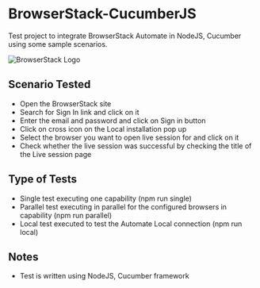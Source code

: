 # BrowserStack-CucumberJS

Test project to integrate BrowserStack Automate in NodeJS, Cucumber using some sample scenarios.

![BrowserStack Logo](https://d98b8t1nnulk5.cloudfront.net/production/images/layout/logo-header.png?1469004780)


## Scenario Tested
 * Open the BrowserStack site
 * Search for Sign In link and click on it
 * Enter the email and password and click on Sign in button
 * Click on cross icon on the Local installation pop up
 * Select the browser you want to open live session for and click on it
 * Check whether the live session was successful by checking the title of the Live session page

## Type of Tests
 * Single test executing one capability (npm run single)
 * Parallel test executing in parallel for the configured browsers in capability (npm run parallel)
 * Local test executed to test the Automate Local connection (npm run local)
 
## Notes
 * Test is written using NodeJS, Cucumber framework